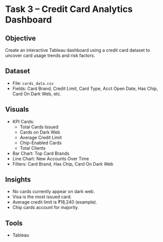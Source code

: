 # Task 3 – Credit Card Analytics Dashboard

##  Objective
Create an interactive Tableau dashboard using a credit card dataset to uncover card usage trends and risk factors.

## Dataset
- File: `cards_data.csv`
- Fields: Card Brand, Credit Limit, Card Type, Acct Open Date, Has Chip, Card On Dark Web, etc.

##  Visuals
- KPI Cards:
  - Total Cards Issued
  - Cards on Dark Web
  - Average Credit Limit
  - Chip-Enabled Cards
  - Total Clients
- Bar Chart: Top Card Brands
- Line Chart: New Accounts Over Time
- Filters: Card Brand, Has Chip, Card On Dark Web

##  Insights
- No cards currently appear on dark web.
- Visa is the most issued card.
- Average credit limit is ₹18,240 (example).
- Chip cards account for majority.

##  Tools
- Tableau 
